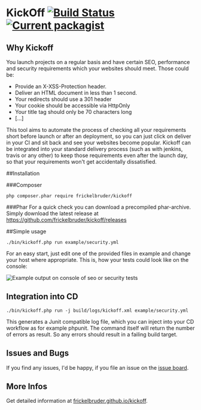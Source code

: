 # KickOff [![Build Status](https://travis-ci.org/frickelbruder/kickoff.svg?branch=master)](https://travis-ci.org/frickelbruder/kickoff) [![Current packagist](https://img.shields.io/packagist/v/frickelbruder/kickoff.svg?style=flat)](https://packagist.org/packages/frickelbruder/kickoff)

## Why Kickoff
You launch projects on a regular basis and have certain SEO, performance and security requirements which your websites should meet.
Those could be:
- Provide an X-XSS-Protection header.
- Deliver an HTML document in less than 1 second.
- Your redirects should use a 301 header
- Your cookie should be accessible via HttpOnly
- Your title tag should only be 70 characters long
- [...]

This tool aims to automate the process of checking all your requirements short before launch or after an deployment, so you can just click on deliver in your CI and sit back and see your websites become popular.
Kickoff can be integrated into your standard delivery process (such as with jenkins, travis or any other) to keep those requirements even after the launch day, so that your requirements won't get accidentally dissatisfied.

##Installation

###Composer
```
php composer.phar require frickelbruder/kickoff
```

###Phar
For a quick check you can download a precompiled phar-archive. 
Simply download the latest release at https://github.com/frickelbruder/kickoff/releases

##Simple usage
```
./bin/kickoff.php run example/security.yml
```
For an easy start, just edit one of the provided files in example and change your host where appropriate.
This is, how your tests could look like on the console:

![Example output on console of seo or security tests](https://frickelbruder.github.io/kickoff/images/example-output.png)

## Integration into CD
```
./bin/kickoff.php run -j build/logs/kickoff.xml example/security.yml
```
This generates a Junit compatible log file, which you can inject into your CD workflow as for example phpunit.
The command itself will return the number of errors as result. So any errors should result in a failing build target.

## Issues and Bugs
If you find any issues, I'd be happy, if you file an issue on the [issue board](https://github.com/frickelbruder/kickoff/issues/new).

## More Infos
Get detailed information at [frickelbruder.github.io/kickoff](http://frickelbruder.github.io/kickoff/).